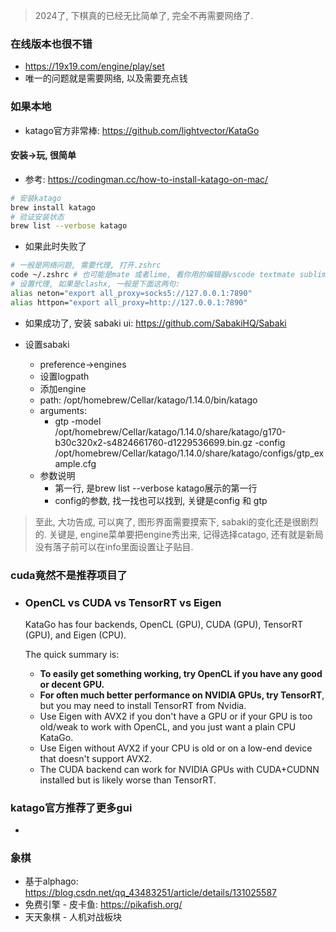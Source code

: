 > 2024了, 下棋真的已经无比简单了, 完全不再需要网络了.

### 在线版本也很不错

* https://19x19.com/engine/play/set
* 唯一的问题就是需要网络, 以及需要充点钱

### 如果本地

* katago官方非常棒: https://github.com/lightvector/KataGo

#### 安装->玩, 很简单

* 参考: https://codingman.cc/how-to-install-katago-on-mac/

```sh
# 安装katago
brew install katago
# 验证安装状态
brew list --verbose katago
```

* 如果此时失败了

```sh
# 一般是网络问题, 需要代理, 打开.zshrc
code ~/.zshrc # 也可能是mate 或者lime, 看你用的编辑器vscode textmate sublime
# 设置代理, 如果是clashx, 一般是下面这两句:
alias neton="export all_proxy=socks5://127.0.0.1:7890"
alias httpon="export all_proxy=http://127.0.0.1:7890"
```

* 如果成功了,  安装 sabaki ui: https://github.com/SabakiHQ/Sabaki

* 设置sabaki
  * preference->engines
  * 设置logpath
  * 添加engine
  * path: /opt/homebrew/Cellar/katago/1.14.0/bin/katago
  * arguments: 
    * gtp -model /opt/homebrew/Cellar/katago/1.14.0/share/katago/g170-b30c320x2-s4824661760-d1229536699.bin.gz -config /opt/homebrew/Cellar/katago/1.14.0/share/katago/configs/gtp_example.cfg
  * 参数说明
    * 第一行, 是brew list --verbose katago展示的第一行
    * config的参数, 找一找也可以找到, 关键是config 和 gtp

> 至此, 大功告成, 可以爽了, 图形界面需要摸索下, sabaki的变化还是很剧烈的. 关键是, engine菜单要把engine秀出来, 记得选择catago, 还有就是新局没有落子前可以在info里面设置让子贴目.

### cuda竟然不是推荐项目了

* ### OpenCL vs CUDA vs TensorRT vs Eigen

  KataGo has four backends, OpenCL (GPU), CUDA (GPU), TensorRT (GPU), and Eigen (CPU).

  The quick summary is:

  - **To easily get something working, try OpenCL if you have any good or decent GPU.**
  - **For often much better performance on NVIDIA GPUs, try TensorRT**, but you may need to install TensorRT from Nvidia.
  - Use Eigen with AVX2 if you don't have a GPU or if your GPU is too old/weak to work with OpenCL, and you just want a plain CPU KataGo.
  - Use Eigen without AVX2 if your CPU is old or on a low-end device that doesn't support AVX2.
  - The CUDA backend can work for NVIDIA GPUs with CUDA+CUDNN installed but is likely worse than TensorRT.



### katago官方推荐了更多gui

* 



### 象棋

* 基于alphago: https://blog.csdn.net/qq_43483251/article/details/131025587
* 免费引擎 - 皮卡鱼: https://pikafish.org/
* 天天象棋 - 人机对战板块

